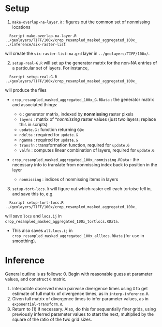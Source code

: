 Setup
====

1. `make-overlap-na-layer.R` : figures out the common set of nonmissing locations
```
  Rscript make-overlap-na-layer.R ../geolayers/TIFF/100x/crop_resampled_masked_aggregated_100x_ ../inference/six-raster-list
```
will create the `six-raster-list-na.grd` layer in `../geolayers/TIFF/100x/`.

2. `setup-real-G.R` will set up the generator matrix for the non-NA entries of a particular set of layers.  For instance, 
```
  Rscript setup-real-G.R ../geolayers/TIFF/100x/crop_resampled_masked_aggregated_100x_
```
will produce the files 
- `crop_resampled_masked_aggregated_100x_G.RData` : the generator matrix and associated things:
  - `G` : generator matrix, indexed by **nonmissing** raster pixels
  - `layers` : matrix of **nonmissing* raster values (just two layers; replace this in scripts)
  - `update.G` : function returning `G@x`
  - `ndelta` : required for `update.G`
  - `ngamma` : required for `update.G`
  - `transfn` : transformation function, required for `update.G`
  - `valfn` : computes linear combination of layers, required for `update.G`
 
- `crop_resampled_masked_aggregated_100x_nonmissing.RData` : the necessary info to translate from nonmissing index back to position in the layer
  - `nonmissing` : indices of nonmissing items in layers


3. `setup-tort-locs.R` will figure out which raster cell each tortoise fell in, and save this to, e.g.
```
  Rscript setup-tort-locs.R ../geolayers/TIFF/100x/crop_resampled_masked_aggregated_100x_
```
will save `locs` and `locs.ij` in `crop_resampled_masked_aggregated_100x_tortlocs.RData`.
  - This also saves `all.locs.ij` in `crop_resampled_masked_aggregated_100x_alllocs.RData` (for use in smoothing).


Inference
=========

General outline is as follows:
0. Begin with reasonable guess at parameter values, and construct `G` matrix.
1. Interpolate observed mean pairwise divergence times using `G` to get estimate of full matrix of divergence times, as in `interp-inference.R`.
2. Given full matrix of divergence times to infer parameter values, as in `exponential-transform.R`.
3. Return to (1) if necessary.
Also, do this for sequentially finer grids, using previously inferred parameter values to start the next,
multiplied by the square of the ratio of the two grid sizes.
